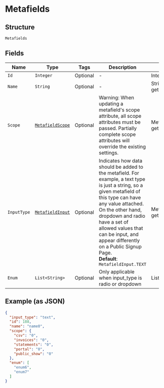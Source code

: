 
# Metafields

## Structure

`Metafields`

## Fields

| Name | Type | Tags | Description | Getter | Setter |
|  --- | --- | --- | --- | --- | --- |
| `Id` | `Integer` | Optional | - | Integer getId() | setId(Integer id) |
| `Name` | `String` | Optional | - | String getName() | setName(String name) |
| `Scope` | [`MetafieldScope`](../../doc/models/metafield-scope.md) | Optional | Warning: When updating a metafield's scope attribute, all scope attributes must be passed. Partially complete scope attributes will override the existing settings. | MetafieldScope getScope() | setScope(MetafieldScope scope) |
| `InputType` | [`MetafieldInput`](../../doc/models/metafield-input.md) | Optional | Indicates how data should be added to the metafield. For example, a text type is just a string, so a given metafield of this type can have any value attached. On the other hand, dropdown and radio have a set of allowed values that can be input, and appear differently on a Public Signup Page.<br>**Default**: `MetafieldInput.TEXT` | MetafieldInput getInputType() | setInputType(MetafieldInput inputType) |
| `Enum` | `List<String>` | Optional | Only applicable when input_type is radio or dropdown | List<String> getEnum() | setEnum(List<String> mEnum) |

## Example (as JSON)

```json
{
  "input_type": "text",
  "id": 188,
  "name": "name0",
  "scope": {
    "csv": "0",
    "invoices": "0",
    "statements": "0",
    "portal": "0",
    "public_show": "0"
  },
  "enum": [
    "enum6",
    "enum7"
  ]
}
```

